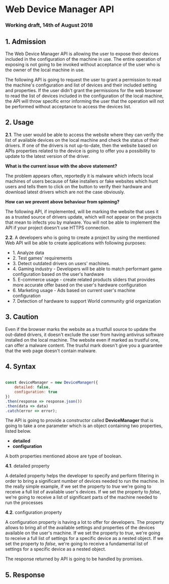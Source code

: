 # Web Device Manager API
### Working draft, 14th of August 2018

## 1. Admission
The Web Device Manager API is allowing the user to expose their devices included in the configuration of the machine in use.
The entire operation of exposing is not going to be invoked without acceptance of the user who is the owner of the local machine in use.

The following API is going to request the user to grant a permission to read the machine's configuration and list of devices and their included setting and properties. If the user didn't grant the permissions for the web browser to read the list of devices included in the configuration of the local machine, the API will throw specific error informing the user that the operation will not be performed without acceptance to access the devices list.

## 2. Usage
<b>2.1</b>. The user would be able to access the website where they can verify the list of available devices on the local machine and check the status of their drivers. If one of the drivers is not up-to-date, then the website based on APIs properties related to the device is going to offer you a possibility to update to the latest version of the driver. 

<b>What is the current issue with the above statement?</b>
<p>The problem appears often, reportedly it is malware which infects local machines of users because of fake installers or fake websites which hunt users and tells them to click on the button to verify their hardware and download latest drivers which are not the case obviously.</p>

<b>How can we prevent above behaviour from spinning?</b>
<p>The following API, if implemented, will be marking the website that uses it as a trusted source of drivers update, which will not appear on the projects that mean to infects you by malware. You will not be able to implement the API if your project doesn't use HTTPS connection.</p>

<b>2.2</b>. A developers who is going to create a project by using the mentioned Web API will be able to create applications with following purposes:
<ul>
  <li>1. Analyze data</li>
  <li>2. Test games' requirements</li>
  <li>3. Detect outdated drivers on users' machines.</li>
  <li>4. Gaming industry - Developers will be able to match performant game configuration based on the user's hardware</li>
  <li>5. E-commerce usage - create related products sliders that provides more accurate offer based on the user's hardware configuration</li>
  <li>6. Marketing usage - Ads based on current user's machine configuration</li>
  <li>7. Detection of hardware to support World community grid organization</li>
</ul>

## 3. Caution
<p>Even if the browser marks the website as a trustfull source to update the out-dated drivers, it doesn't exclude the user from having antivirus software installed on the local machine. The website even if marked as trustful one, can offer a malware content. The trusful mark doesn't give you a guarantee that the web page doesn't contain malware.</p>


## 4. Syntax
``` JavaScript

const deviceManager = new DeviceManager({
    detailed: false,
    configuration: true
})
.then(response => response.json())
.then(data => data)
.catch(error => error);

```
<p>The API is going to provide a constructor called <b>DeviceManager</b> that is going to take a one parameter which is an object containing two properties, listed below.</p>
<ul>
  <li><b>detailed</b></li>
  <li><b>configuration</b></li>
</ul>

<p>A both properties mentioned above are type of boolean.</p>
<p><b>4.1</b>. detailed property</p>
<p>A detailed property helps the developer to specify and perform filtering in order to bring a significant number of devices needed to run the machine. In the really simple example, if we set the property to <i>true</i> we're going to receive a full list of available user's devices. If we set the property to <i>false</i>, we're going to receive a list of significant parts of the machine needed to run the processes</p>

<p><b>4.2</b>. configuration property</p>
<p>A configuration property is having a lot to offer for developers. The property allows to bring all of the available settings and properties of the devices available on the user's machine. If we set the property to <i>true</i>, we're going to receive a full list of settings for a specific device as a nested object. If we set the property to <i>false</i>, we're going to receive a fundamental list of settings for a specific device as a nested object.</p>

<p>The response returned by API is going to be handled by promises.</p>

## 5. Response
